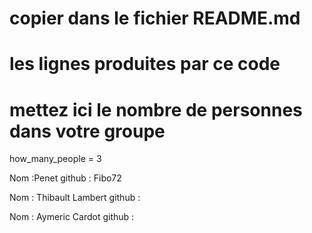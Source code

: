 # copier dans le fichier README.md
# les lignes produites par ce code

# mettez ici le nombre de personnes dans votre groupe

how_many_people = 3

Nom :Penet 
github : Fibo72

Nom : Thibault Lambert
github :

Nom : Aymeric Cardot
github :
